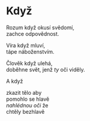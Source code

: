 Když
====

Rozum když okusí svědomí,  
zachce odpovědnost.

Víra když mluví,  
tápe náboženstvím.

Člověk když ulehá,  
doběhne svět, jenž *ty* oči viděly.

A když

zkazit tělo aby  
pomohlo se hlavě  
*nahlédnou oči* že  
chtěly bezhlavě


